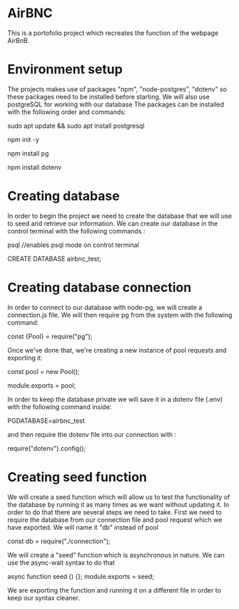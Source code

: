 # AirBNC 

This is a portofolio project which recreates the function of the webpage AirBnB. 

# Environment setup

The projects makes use of packages "npm", "node-postgres", "dotenv" so these packages need to be installed before starting.
We will also use postgreSQL for working with our database
The packages can be installed with the following order and commands:

sudo apt update && sudo apt install postgresql

npm init -y

npm install pg

npm install dotenv

# Creating database 

In order to begin the project we need to create the database that we will use to seed and retrieve our information. We can create
our database in the control terminal with the following commands :

psql       //enables psql mode on control terminal 

CREATE DATABASE airbnc_test;

# Creating database connection

In order to connect to our database with node-pg, we will create a connection.js file.
We will then require pg from the system with the following command:

const {Pool} = require("pg");

Once we've done that, we're creating a new instance of pool requests and exporting it:

const pool = new Pool();

module.exports = pool; 

In order to keep the database private we will save it in a dotenv file (.env) with the following command inside:

PGDATABASE=airbnc_test

and then require the dotenv file into our connection with :

require("dotenv").config();

# Creating seed function

We will create a seed function which will allow us to test the functionality of the database by running it as many times as we want  without updating it. In order to do that
there are several steps we need to take. First we need  to require the database from our connection file and pool request which we have exported. We will name it "db" instead of pool

const db = require("./connection");

We will create a "seed" function which is asynchronous in nature. We can use the async-wait syntax to do that 

async function seed () {};
module.exports = seed;

We are exporting the function and running it on a different file in order to keep our syntax cleaner.



